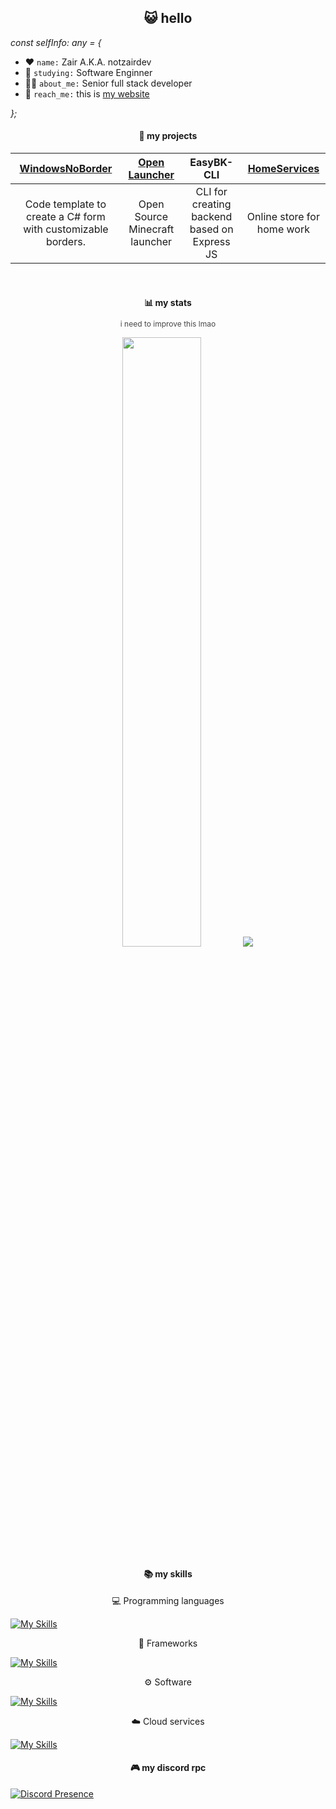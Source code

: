
<h2 align="center">😺 hello</h2>

*const selfInfo: any = {*

<ul>
	<li>
    	❤️
    	<code>name:</code>
        <span>Zair A.K.A. notzairdev</span>
    </li>
    <li>
    	🧠
    	<code>studying:</code>
        <span>Software Enginner</span>
    </li>
    <li>
    	🧑‍💻
    	<code>about_me:</code>
        <span>Senior full stack developer</span>
    </li>
    <li>
    	🤔
    	<code>reach_me:</code>
        <span>this is <a href="https://notzair.carrd.co" target="_blank">my website</a></span>
    </li>
</ul>

*};*

<h4 align="center">🚀 my projects</h4>

| <a href="https://github.com/notzairdev/WindowsNoBorder" target="_blank">**WindowsNoBorder**</a> | <a href="https://github.com/notzairdev/Open-Launcher" target="_blank">**Open Launcher**</a> | <a>**EasyBK-CLI**</a> | <a href="https://github.com/Aurora-Studios-Mx/HomeServices-ReEdition" target="_blank">**HomeServices**</a> |
| :---: | :---: | :---: | :---: |
|Code template to create a C# form with customizable borders.|Open Source Minecraft launcher|CLI for creating backend based on Express JS|Online store for home work|

<br>

<h4 style="margin-bottom: 0" align="center">📊 my stats</h4>
<p align="center" style="font-size: 12px; opacity: .8">i need to improve this lmao</p>

<p align="center">
  <img height="50%" width="auto" src ="https://github-readme-stats.vercel.app/api/top-langs/?username=notzairdev&layout=compact&hide_border=true&theme=material-palenight&bg_color=00000000&langs_count=6&hide=tex,css,php">
  <img src ="https://github-readme-streak-stats.herokuapp.com?user=notzairdev&theme=material-palenight&hide_border=true&background=FFFFFF00">
</p>

<h4 align="center">📚 my skills</h4>

<p align="center" style="font-size: 14px;">💻 Programming languages</p>

[![My Skills](https://skillicons.dev/icons?i=js,ts,md,java,python,nodejs,sass,html,css,c,cs,cpp,mysql,rust,ruby,bash,php,kotlin,dart,arduino,lua)](https://skillicons.dev)

<p align="center" style="font-size: 14px;">🎨 Frameworks</p>

[![My Skills](https://skillicons.dev/icons?i=bootstrap,materialui,tailwind,net,electron,laravel,tauri,angular,react,astro,express,next,unity,unreal,vue,vite)](https://skillicons.dev)

<p align="center" style="font-size: 14px;">⚙️ Software</p>

[![My Skills](https://skillicons.dev/icons?i=ps,ai,vscode,visualstudio,vscodium,eclipse,github,git,nginx,postman,tensorflow,npm,figma,blender)](https://skillicons.dev)

<p align="center" style="font-size: 14px;">☁️ Cloud services</p>

[![My Skills](https://skillicons.dev/icons?i=gcp,aws,vercel,mysql,github,cloudflare)](https://skillicons.dev)

<h4 align="center">🎮 my discord rpc</h4>


[![Discord Presence](https://lanyard.cnrad.dev/api/629484116852867113?idleMessage=Probably%20sleeping...&hideTimestamp=true)](https://discord.com/users/629484116852867113)
